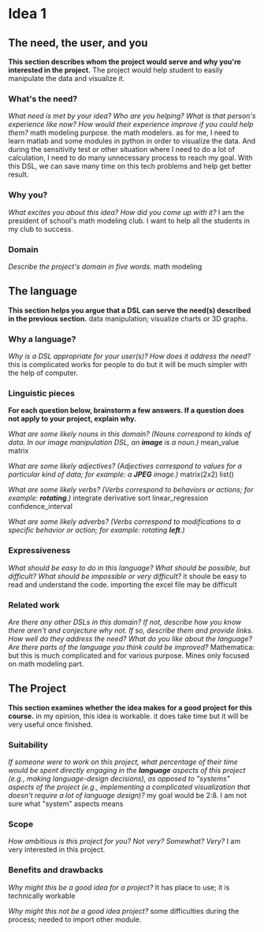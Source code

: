 # Idea 1

## The need, the user, and you
**This section describes whom the project would serve and why you're interested
in the project.**
The project would help student to easily manipulate the data and visualize it. 


### What's the need?
_What need is met by your idea? Who are you helping? What is that person's
experience like now? How would their experience improve if you could help 
them?_
math modeling purpose. the math modelers. as for me, I need to learn matlab and some modules in python in order to visualize the data. And during
the sensitivity test or other situation where I need to do a lot of calculation, I need to do many unnecessary process to reach my goal. With this
DSL, we can save many time on this tech problems and help get better result.


### Why you?
_What excites you about this idea? How did you come up with it?_
I am the president of school's math modeling club. I want to help all the students in my club to success.

### Domain
_Describe the project's domain in five words._
math modeling


## The language
**This section helps you argue that a DSL can serve the need(s) described in
the previous section.**
data manipulation; visualize charts or 3D graphs.


### Why a language?
_Why is a DSL appropriate for your user(s)? How does it address the need?_
this is complicated works for people to do but it will be much simpler with the help of computer. 

### Linguistic pieces
**For each question below, brainstorm a few answers. If a question does not
apply to your project, explain why.**

_What are some likely nouns in this domain? (Nouns correspond to kinds of
data. In our image manipulation DSL, an **image** is a noun.)_
mean_value
matrix


_What are some likely adjectives? (Adjectives correspond to values for a
particular kind of data; for example: a **JPEG** image.)_ 
matrix(2x2)
list()


_What are some likely verbs? (Verbs correspond to behaviors or actions; for
example: **rotating**.)_
integrate
derivative
sort
linear_regression
confidence_interval


_What are some likely adverbs? (Verbs correspond to modifications to a specific
behavior or action; for example: rotating **left**.)_



### Expressiveness
_What should be easy to do in this language? What should be possible, but
difficult? What should be impossible or very difficult?_
it shoule be easy to read and understand the code.
importing the excel file may be difficult


### Related work
_Are there any other DSLs in this domain? If not, describe how you know there
aren't and conjecture why not. If so, describe them and provide links. How well
do they address the need? What do you like about the language? Are there parts
of the language you think could be improved?_
Mathematica: but this is much complicated and for various purpose. Mines only focused on math modeling part.


## The Project
**This section examines whether the idea makes for a good project for this
course.**
in my opinion, this idea is workable. it does take time but it will be very useful once finished.

### Suitability
_If someone were to work on this project, what percentage of their time would be
spent directly engaging in the **language** aspects of this project (e.g.,
making language-design decisions), as opposed to "systems" aspects of the
project (e.g., implementing a complicated visualization that doesn't require a
lot of language design)?_
my goal would be 2:8.
I am not sure what "system" aspects means


### Scope
_How ambitious is this project for you? Not very? Somewhat? Very?_
I am very interested in this project.


### Benefits and drawbacks
_Why might this be a good idea for a project?_ 
It has place to use; it is technically workable

_Why might this not be a good idea project?_
some difficulties during the process; needed to import other module.



